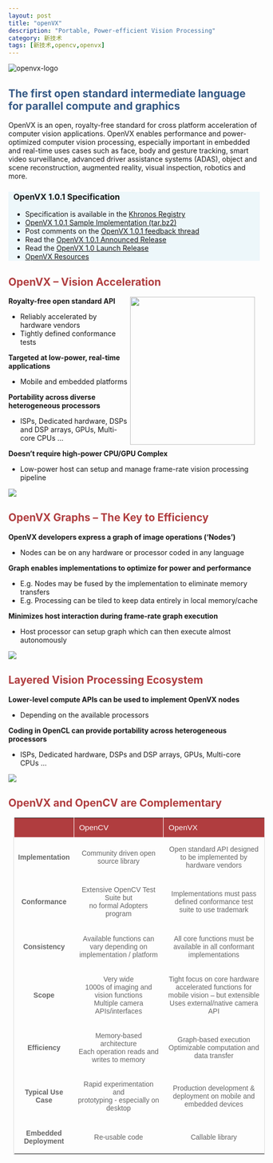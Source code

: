 ```yaml
---
layout: post
title: "openVX"
description: "Portable, Power-efficient Vision Processing"
category: 新技术
tags: [新技术,opencv,openvx]
---
```


![openvx-logo](http://7xqrar.com1.z0.glb.clouddn.com/OpenVX_100px_Nov14_210_75.png)

## <span style="color:#355985;">The first open standard intermediate language for parallel compute and graphics<span>

<!-- more -->

OpenVX is an open, royalty-free standard for cross platform acceleration of computer vision applications. OpenVX enables performance and power-optimized computer vision processing, especially important in embedded and real-time uses cases such as face, body and gesture tracking, smart video surveillance, advanced driver assistance systems (ADAS), object and scene reconstruction, augmented reality, visual inspection, robotics and more.

<style>
.bluebox {
    position: relative;
    padding: 0
    10px;
    background: #edf7fa
}

.float-right {
    position: relative;
    float: right;
    margin-left: 5px;
    margin-right: 10px;
}

table.listView {
    font: normal 100% "Lucida Grande", Arial, sans-serif;
    color: #666;
    border-collapse: collapse;
    empty-cells: show;
    margin: 10px;
    max-width: 915px;
    border: 1px solid #ddd;
    border-top: 0;
}

table.listView th {
    font: 110% "Lucida Grande", Arial, sans-serif;
    padding: 10px;
    text-align: left;
    border-left: 1px solid #fff;
    border-top: 0;
    background: #b03d3f;
    color: #fff;
}
</style>

<div class="bluebox">
<h3>OpenVX 1.0.1 Specification</h3>

<ul>
<li>Specification is available in the <a href="/registry/vx/">Khronos Registry</a></li>
<li><a href="/registry/vx/sample/openvx_sample_1.0.1.tar.bz2" title="OpenVX Sample Implementation Tarball">OpenVX 1.0.1 Sample Implementation (tar.bz2)</a></li>
<li>Post comments on the <a href="/openvx/feedback_forum">OpenVX 1.0.1 feedback thread</a></li>
<li>Read the <a href="/news/press/industry-momentum-building-for-openvx-computer-vision-acceleration-api" title="OpenVX 1.0.1 Press Release">OpenVX 1.0.1 Announced Release</a></li>
<li>Read the <a href="/news/press/khronos-finalizes-and-releases-openvx-1.0-specification-for-computer-vision" title="OpenVX 1.0 Press Release">OpenVX 1.0 Launch Release</a></li>
<li><a href="/openvx/resources">OpenVX Resources</a></li>
</ul>

</div>

## <span style="color:#b03d3f;">OpenVX – Vision Acceleration<span>

<img class="float-right" src="http://7xqrar.com1.z0.glb.clouddn.com/2015-openvx-release-graphic-1.png" alt="" height="296" width="250">

<p><strong>Royalty-free open standard API</strong></p>
<ul>
  <li>Reliably accelerated by hardware vendors</li>
  <li>Tightly defined conformance tests </li>
</ul>
<p><strong>Targeted at low-power, real-time applications</strong></p>
<ul>
  <li>Mobile and embedded platforms</li>
</ul>
<p><strong>Portability across diverse heterogeneous processors</strong></p>
<ul>
  <li>ISPs, Dedicated hardware, DSPs and DSP arrays, GPUs, Multi-core CPUs …</li>
</ul>
<p><strong>Doesn’t require high-power CPU/GPU Complex</strong></p>
<ul>
  <li>Low-power host can setup and manage frame-rate vision processing pipeline</li>
</ul>
<img src="http://7xqrar.com1.z0.glb.clouddn.com/2015-openvx-release-graphic-5.png">

## <span style="color:#b03d3f;">OpenVX Graphs – The Key to Efficiency<span>

<p><strong>OpenVX developers express a graph of image operations (‘Nodes’)</strong></p>
<ul>
  <li>Nodes can be on any hardware or processor coded in any language</li>
</ul>
<p><strong>Graph enables implementations to optimize for power and performance</strong></p>
<ul>
  <li>E.g. Nodes may be fused by the implementation to eliminate memory transfers</li>
  <li>E.g. Processing can be tiled to keep data entirely in local memory/cache</li>
</ul>
<p><strong>Minimizes host interaction during frame-rate graph execution</strong></p>
<ul>
  <li>Host processor can setup graph which can then execute almost autonomously</li>
</ul>
<img src="http://7xqrar.com1.z0.glb.clouddn.com/2015-openvx-release-graphic-2.png" />

## <span style="color:#b03d3f;">Layered Vision Processing Ecosystem<span>

<p><strong>Lower-level compute APIs can be used to implement OpenVX nodes</strong></p>
<ul>
  <li>Depending on the available processors</li>
</ul>
<p><strong>Coding in OpenCL can provide portability across heterogeneous processors</strong></p>
<ul>
  <li>ISPs, Dedicated hardware, DSPs and DSP arrays, GPUs, Multi-core CPUs …</li>
</ul>
<img src="http://7xqrar.com1.z0.glb.clouddn.com/2015-openvx-release-graphic-3.png"/>

## <span style="color:#b03d3f;">OpenVX and OpenCV are Complementary<span>

<table class="listView">
    <tbody><tr>
        <th align="center">&nbsp;</th>
        <th align="center">OpenCV</th>
        <th align="center">OpenVX</th>
    </tr>
    <tr>
        <td align="center"><strong>Implementation</strong></td>
        <td align="center"><p>Community driven open source library</p></td>
        <td align="center"><p>Open standard API designed to be implemented by hardware vendors</p></td>
    </tr>
    <tr>
        <td align="center"><strong>Conformance</strong></td>
        <td align="center"><p>Extensive OpenCV Test Suite but <br>
        no formal Adopters program</p></td>
        <td align="center"><p>Implementations must pass defined conformance test suite to use trademark</p></td>
    </tr>
    <tr>
        <td align="center"><p><strong>Consistency</strong></p></td>
        <td align="center"><p>Available functions can vary depending on implementation / platform</p></td>
        <td align="center"><p>All core functions must be available in all conformant implementations</p></td>
    </tr>
    <tr>
        <td align="center"><strong>Scope</strong></td>
        <td align="center"><p>Very wide <br>
        1000s of imaging and vision functions<br>
        Multiple camera APIs/interfaces</p></td>
        <td align="center"><p>Tight focus on core hardware accelerated functions for mobile vision – but extensible<br>
        Uses external/native camera API</p></td>
    </tr>
    <tr>
        <td align="center"><strong>Efficiency</strong></td>
        <td align="center"><p>Memory-based architecture<br>
        Each operation reads and writes to memory</p></td>
        <td align="center"><p>Graph-based execution<br>
        Optimizable computation and data transfer</p></td>
    </tr>
    <tr>
        <td align="center"><p><strong>Typical Use Case</strong></p></td>
        <td align="center"><p>Rapid experimentation and <br>
        prototyping - especially on desktop</p></td>
        <td align="center"><p>Production development &amp; deployment on mobile and embedded devices</p></td>
    </tr>
    <tr>
      <td align="center"><p><strong>Embedded<br>
      Deployment</strong></p></td>
      <td align="center"><p>Re-usable code</p></td>
      <td align="center"><p>Callable library</p></td>
    </tr>
</tbody></table>
